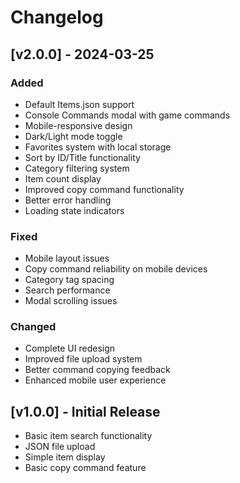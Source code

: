 # Changelog

## [v2.0.0] - 2024-03-25
### Added
- Default Items.json support
- Console Commands modal with game commands
- Mobile-responsive design
- Dark/Light mode toggle
- Favorites system with local storage
- Sort by ID/Title functionality
- Category filtering system
- Item count display
- Improved copy command functionality
- Better error handling
- Loading state indicators

### Fixed
- Mobile layout issues
- Copy command reliability on mobile devices
- Category tag spacing
- Search performance
- Modal scrolling issues

### Changed
- Complete UI redesign
- Improved file upload system
- Better command copying feedback
- Enhanced mobile user experience

## [v1.0.0] - Initial Release
- Basic item search functionality
- JSON file upload
- Simple item display
- Basic copy command feature
